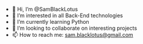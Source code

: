 - 👋 Hi, I’m @SamBlackLotus
- 👀 I’m interested in all Back-End technologies
- 🌱 I’m currently learning Python
- 💞️ I’m looking to collaborate on interesting projects 
- 📫 How to reach me: sam.blacklotus@gmail.com

<!---
SamBlackLotus/SamBlackLotus is a ✨ special ✨ repository because its `README.md` (this file) appears on your GitHub profile.
You can click the Preview link to take a look at your changes.
--->
